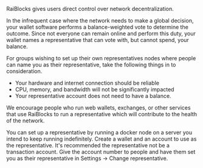 RaiBlocks gives users direct control over network decentralization.  

In the infrequent case where the network needs to make a global decision, your wallet software performs a balance-weighted vote to determine the outcome.  Since not everyone can remain online and perform this duty, your wallet names a representative that can vote with, but cannot spend, your balance.

For groups wishing to set up their own representatives nodes where people can name you as their representative, take the following things in to consideration.
* Your hardware and internet connection should be reliable  
* CPU, memory, and bandwidth will not be significantly impacted  
* Your representative account does not need to have a balance.

We encourage people who run web wallets, exchanges, or other services that use RaiBlocks to run a representative which will contribute to the health of the network.

You can set up a representative by running a docker node on a server you intend to keep running indefinitely.  Create a wallet and an account to use as the representative.  It's recommended the representative not be a transaction account.  Give the account number to people and have them set you as their representative in Settings -> Change representative.
